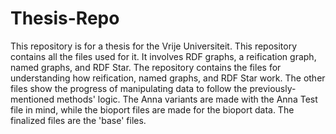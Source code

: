 # Thesis-Repo
This repository is for a thesis for the Vrije Universiteit. This repository contains all the files used for it. It involves RDF graphs, a reification graph, named graphs, and RDF Star.
The repository contains the files for understanding how reification, named graphs, and RDF Star work. The other files show the progress of manipulating data to follow the previously-mentioned methods' logic. The Anna variants are made with the Anna Test file in mind, while the bioport files are made for the bioport data. The finalized files are the 'base' files.
